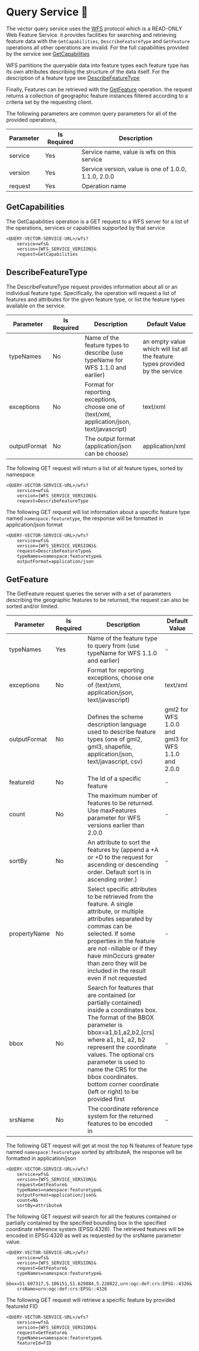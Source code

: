 # Query Service 🔎

The vector query service uses the [WFS](/ogc-protocols/ogc-wfs.md) protocol which is a READ-ONLY Web Feature Service.
it provides facilities for searching and retrieving feature data with the `GetCapabilities`, `DescribeFeatureType` and `GetFeature` operations all other operations are invalid.
For the full capabilities provided by the service see [GetCapabilities](#getcapabilities)

WFS partitions the queryable data into feature types each feature type has its own attributes describing the structure of the data itself.
For the description of a feature type see [DescribeFeatureType](#describefeaturetype)

Finally, Features can be retrieved with the [GetFeature](#getfeature) operation. the request returns a collection of geographic feature instances filtered according to a criteria set by the requesting client.

The following parameters are common query parameters for all of the provided operations,

| Parameter | Is Required | Description |
|-|-|-|
| service | Yes | Service name, value is wfs on this service |
| version | Yes | Service version, value is one of 1.0.0, 1.1.0, 2.0.0 |
| request | Yes | Operation name |

## GetCapabilities
The GetCapabilities operation is a GET request to a WFS server for a list of the operations, services or capabilities supported by that service

```
<QUERY-VECTOR-SERVICE-URL>/wfs?
    service=wfs&
    version={WFS_SERVICE_VERSION}&
    request=GetCapabilities
```

## DescribeFeatureType
The DescribeFeatureType request provides information about all or an individual feature type.
Specifically, the operation will request a list of features and attributes for the given feature type, or list the feature types available on the service.

| Parameter | Is Required | Description | Default Value |
|-|-|-|-|
| typeNames | No | Name of the feature types to describe (use typeName for WFS 1.1.0 and earlier) | an empty value which will list all the feature types provided by the service |
| exceptions | No | Format for reporting exceptions, choose one of (text/xml, application/json, text/javascript) | text/xml |
| outputFormat | No | The output format (application/json can be choose)  | application/xml |

The following GET request will return a list of all feature types, sorted by namespace

```
<QUERY-VECTOR-SERVICE-URL>/wfs?
    service=wfs&
    version={WFS_SERVICE_VERSION}&
    request=DescribeFeatureType
```

The following GET request will list information about a specific feature type named `namespace:featuretype`, the response will be formatted in application/json format

```
<QUERY-VECTOR-SERVICE-URL>/wfs?
    service=wfs&
    version={WFS_SERVICE_VERSION}&
    request=DescribeFeatureType&
    typeNames=namespace:featuretype&
    outputFormat=application/json
```

## GetFeature
The GetFeature request queries the server with a set of parameters describing the geographic features to be returned, the request can also be sorted and/or limited.

| Parameter | Is Required | Description | Default Value |
|-|-|-|-|
| typeNames | Yes | Name of the feature type to query from (use typeName for WFS 1.1.0 and earlier) | - |
| exceptions | No | Format for reporting exceptions, choose one of (text/xml, application/json, text/javascript) | text/xml |
| outputFormat | No | Defines the scheme description language used to describe feature types (one of gml2, gml3, shapefile, application/json, text/javascript, csv)  | gml2 for WFS 1.0.0 and gml3 for WFS 1.1.0 and 2.0.0 |
| featureId | No | The Id of a specific feature | - |
| count | No | The maximum number of features to be returned. Use maxFeatures parameter for WFS versions earlier than 2.0.0 | - |
| sortBy | No | An attribute to sort the features by (append a +A or +D to the request for ascending or descending order. Default sort is in ascending order.) | - |
| propertyName | No | Select specific attributes to be retrieved from the feature. A single attribute, or multiple attributes separated by commas can be selected.  If some properties in the feature are not-nillable or if they have minOccurs greater than zero they will be included in the result even if not requested | - |
| bbox | No | Search for features that are contained (or partially contained) inside a coordinates box. The format of the BBOX parameter is bbox=a1,b1,a2,b2,[crs] where a1, b1, a2, b2 represent the coordinate values. The optional crs parameter is used to name the CRS for the bbox coordinates. bottom corner coordinate (left or right) to be provided first | - |
| srsName | No | The coordinate reference system for the returned features to be encoded in | - |

The following GET request will get at most the top N features of feature type named `namespace:featuretype` sorted by attributeA, the response will be formatted in application/json

```
<QUERY-VECTOR-SERVICE-URL>/wfs?
    service=wfs&
    version={WFS_SERVICE_VERSION}&
    request=GetFeature&
    typeNames=namespace:featuretype&
    outputFormat=application/json&
    count=N&
    sortBy=attributeA
```

The following GET request will search for all the features contained or partially contained by the specified bounding box in the specified coordinate reference system (EPSG:4326).
The retrieved features will be encoded in EPSG:4326 as well as requested by the srsName parameter value.

```
<QUERY-VECTOR-SERVICE-URL>/wfs?
    service=wfs&
    version={WFS_SERVICE_VERSION}&
    request=GetFeature&
    typeNames=namespace:featuretype&
    bbox=51.607317,5.106151,51.629884,5.228022,urn:ogc:def:crs:EPSG::4326&
    srsName=urn:ogc:def:crs:EPSG::4326
```

The following GET request will retrieve a specific feature by provided featureId FID

```
<QUERY-VECTOR-SERVICE-URL>/wfs?
    service=wfs&
    version={WFS_SERVICE_VERSION}&
    request=GetFeature&
    typeNames=namespace:featuretype&
    featureId=FID
```
